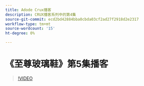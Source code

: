 ```yaml
---
title: Adode Crux播客
description: CRUX播客系列中的第4集
source-git-commit: ecd2bd42884bba0cbda03cf2ad27f2918d2e2317
workflow-type: tm+mt
source-wordcount: '15'
ht-degree: 0%

---
```


# 《至尊玻璃鞋》第5集播客

>[!VIDEO](https://video.tv.adobe.com/v/3428867?quality=12learn=on)
